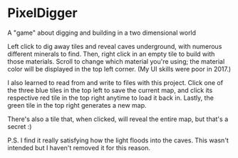 # PixelDigger
A "game" about digging and building in a two dimensional world

Left click to dig away tiles and reveal caves underground, with numerous different minerals to find. Then, right click in an empty tile to build with those materials. Scroll to change which material you're using; the material color will be displayed in the top left corner. (My UI skills were poor in 2017.)

I also learned to read from and write to files with this project. Click one of the three blue tiles in the top left to save the current map, and click its respective red tile in the top right anytime to load it back in. Lastly, the green tile in the top right generates a new map.

There's also a tile that, when clicked, will reveal the entire map, but that's a secret :)

P.S. I find it really satisfying how the light floods into the caves. This wasn't intended but I haven't removed it for this reason.
